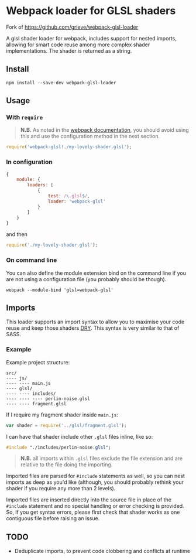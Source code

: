 # Webpack loader for GLSL shaders

Fork of https://github.com/grieve/webpack-glsl-loader

A glsl shader loader for webpack, includes support for nested imports, 
allowing for smart code reuse among more complex shader implementations. 
The shader is returned as a string.

## Install

```shell
npm install --save-dev webpack-glsl-loader
```

## Usage

### With `require`

> **N.B.** As noted in the [webpack documentation](
http://webpack.github.io/docs/using-loaders.html#loaders-in-require), you
should avoid using this and use the configuration method in the next section.

```javascript
require('webpack-glsl!./my-lovely-shader.glsl');
```

### In configuration

```javascript
{
    module: {
        loaders: [
            {
                test: /\.glsl$/,
                loader: 'webpack-glsl'
            }
        ]
    }
}
```

and then

```javascript
require('./my-lovely-shader.glsl');
```

### On command line

You can also define the module extension bind on the command line if you are
not using a configuration file (you probably should be though).

```shell
webpack --module-bind 'glsl=webpack-glsl'
```

## Imports

This loader supports an import syntax to allow you to maximise your code reuse
and keep those shaders
[DRY](http://en.wikipedia.org/wiki/Don%27t_repeat_yourself). This syntax is 
very similar to that of SASS.

### Example

Example project structure:
```
src/
---- js/
---- ---- main.js
---- glsl/
---- ---- includes/
---- ---- ---- perlin-noise.glsl
---- ---- fragment.glsl
```

If I require my fragment shader inside `main.js`:

```javascript
var shader = require('../glsl/fragment.glsl');
```

I can have that shader include other `.glsl` files inline, like so:

```sass
#include "./includes/perlin-noise.glsl";
```

> **N.B.** all imports within `.glsl` files exclude the file extension and 
are relative to the file doing the importing.

Imported files are parsed for `#include` statements as well, so you can nest
imports as deep as you'd like (although, you should probably rethink your
shader if you require any more than 2 levels).

Imported files are inserted directly into the source file in place of the
`#include` statement and no special handling or error checking is provided. So,
if you get syntax errors, please first check that shader works as one 
contiguous file before raising an issue.

## TODO

+ Deduplicate imports, to prevent code clobbering and conflicts at runtime
